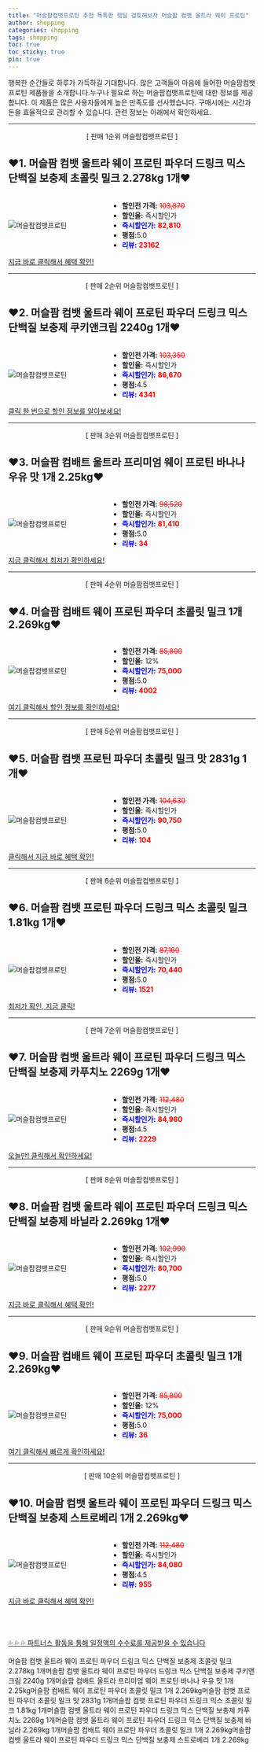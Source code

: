 ```yaml
---
title: "머슬팜컴뱃프로틴 추천 독특한 핫딜 검토해보자 머슬팜 컴뱃 울트라 웨이 프로틴"
author: shopping
categories: shopping
tags: shopping
toc: true
toc_sticky: true
pin: true
---
```

행복한 순간들로 하루가 가득하길 기대합니다. 많은 고객들이 마음에 들어한 머슬팜컴뱃프로틴 제품들을 소개합니다.누구나 필요로 하는 머슬팜컴뱃프로틴에 대한 정보를 제공합니다. 이 제품은 많은 사용자들에게 높은 만족도를 선사했습니다. 구매시에는 시간과 돈을 효율적으로 관리할 수 있습니다. 관련 정보는 아래에서 확인하세요.

---
<p class="toplist" style="margin: 0 auto; display: block; width: fit-content;">[ 판매 1순위 머슬팜컴뱃프로틴 ]</p>

<h2><strong>❤️1. 머슬팜 컴뱃 울트라 웨이 프로틴 파우더 드링크 믹스 단백질 보충제 초콜릿 밀크 2.278kg 1개❤️</strong></h2>

<div style="display: flex; align-items: center;">
    <div style="flex: 0.4;">
        <img src="https://thumbnail10.coupangcdn.com/thumbnails/remote/230x230ex/image/vendor_inventory/b56b/9e11e437f920c4da2ed794f483f488d30c57bd22de26a6361a26ebbe9f88.jpg" alt="머슬팜컴뱃프로틴" style="max-width: 100%;">
    </div>
    <div style="flex: 0.6; margin-left: 10px;">
        <ul>
            <li><strong>할인전 가격:</strong> <del style="color: red;">103,870</del></li>
            <li><strong>할인율:</strong> 즉시할인가</li>
            <li><span style='color:blue'><strong>즉시할인가:</strong></span> <span style='color:red'><strong>82,810</strong></span></li>
            <li><strong>평점:</strong>5.0</li>
            <li><span style='color:blue'><strong>리뷰:</strong></span> <span style='color:red'><strong>23162</strong></span></li>
        </ul>
    </div>
</div>
<div class="center">
    <a href="https://selin100587.github.io?lptag=AF9450613&subid=githubio&pageKey=6731349444&traceid=V0-153&itemId=17352300145&vendorItemId=4041827021" class="myButton">
        지금 바로 클릭해서 혜택 확인!
    </a>
</div>


---
<p class="toplist" style="margin: 0 auto; display: block; width: fit-content;">[ 판매 2순위 머슬팜컴뱃프로틴 ]</p>

<h2><strong>❤️2. 머슬팜 컴뱃 울트라 웨이 프로틴 파우더 드링크 믹스 단백질 보충제 쿠키앤크림 2240g 1개❤️</strong></h2>

<div style="display: flex; align-items: center;">
    <div style="flex: 0.4;">
        <img src="https://thumbnail7.coupangcdn.com/thumbnails/remote/230x230ex/image/vendor_inventory/fd9c/c2fd9cd7151b89bc030d22e7ea3e10ee5870f071c2e4fcb23d480c50d7e1.jpg" alt="머슬팜컴뱃프로틴" style="max-width: 100%;">
    </div>
    <div style="flex: 0.6; margin-left: 10px;">
        <ul>
            <li><strong>할인전 가격:</strong> <del style="color: red;">103,350</del></li>
            <li><strong>할인율:</strong> 즉시할인가</li>
            <li><span style='color:blue'><strong>즉시할인가:</strong></span> <span style='color:red'><strong>86,670</strong></span></li>
            <li><strong>평점:</strong>4.5</li>
            <li><span style='color:blue'><strong>리뷰:</strong></span> <span style='color:red'><strong>4341</strong></span></li>
        </ul>
    </div>
</div>
<div class="center">
    <a href="https://selin100587.github.io?lptag=AF9450613&subid=githubio&pageKey=7917297247&traceid=V0-153&itemId=21741227184&vendorItemId=4041827156" class="myButton">
        클릭 한 번으로 할인 정보를 알아보세요!
    </a>
</div>


---
<p class="toplist" style="margin: 0 auto; display: block; width: fit-content;">[ 판매 3순위 머슬팜컴뱃프로틴 ]</p>

<h2><strong>❤️3. 머슬팜 컴배트 울트라 프리미엄 웨이 프로틴 바나나 우유 맛 1개 2.25kg❤️</strong></h2>

<div style="display: flex; align-items: center;">
    <div style="flex: 0.4;">
        <img src="https://thumbnail6.coupangcdn.com/thumbnails/remote/230x230ex/image/vendor_inventory/24ef/0b791bff15da3c9c70cb089bb1c9959b602507211901c6029683e4be4517.jpg" alt="머슬팜컴뱃프로틴" style="max-width: 100%;">
    </div>
    <div style="flex: 0.6; margin-left: 10px;">
        <ul>
            <li><strong>할인전 가격:</strong> <del style="color: red;">98,520</del></li>
            <li><strong>할인율:</strong> 즉시할인가</li>
            <li><span style='color:blue'><strong>즉시할인가:</strong></span> <span style='color:red'><strong>81,410</strong></span></li>
            <li><strong>평점:</strong>5.0</li>
            <li><span style='color:blue'><strong>리뷰:</strong></span> <span style='color:red'><strong>34</strong></span></li>
        </ul>
    </div>
</div>
<div class="center">
    <a href="https://selin100587.github.io?lptag=AF9450613&subid=githubio&pageKey=7977528797&traceid=V0-153&itemId=22122246907&vendorItemId=89169124166" class="myButton">
        지금 클릭해서 최저가 확인하세요!
    </a>
</div>


---
<p class="toplist" style="margin: 0 auto; display: block; width: fit-content;">[ 판매 4순위 머슬팜컴뱃프로틴 ]</p>

<h2><strong>❤️4. 머슬팜 컴배트 웨이 프로틴 파우더 초콜릿 밀크 1개 2.269kg❤️</strong></h2>

<div style="display: flex; align-items: center;">
    <div style="flex: 0.4;">
        <img src="https://thumbnail10.coupangcdn.com/thumbnails/remote/230x230ex/image/retail/images/631549949206583-62629500-d6a8-4b70-bab6-2437c3c96c7b.jpg" alt="머슬팜컴뱃프로틴" style="max-width: 100%;">
    </div>
    <div style="flex: 0.6; margin-left: 10px;">
        <ul>
            <li><strong>할인전 가격:</strong> <del style="color: red;">85,800</del></li>
            <li><strong>할인율:</strong> 12%</li>
            <li><span style='color:blue'><strong>즉시할인가:</strong></span> <span style='color:red'><strong>75,000</strong></span></li>
            <li><strong>평점:</strong>5.0</li>
            <li><span style='color:blue'><strong>리뷰:</strong></span> <span style='color:red'><strong>4002</strong></span></li>
        </ul>
    </div>
</div>
<div class="center">
    <a href="https://selin100587.github.io?lptag=AF9450613&subid=githubio&pageKey=8203728733&traceid=V0-153&itemId=1030157159&vendorItemId=5477939705" class="myButton">
        여기 클릭해서 할인 정보를 확인하세요!
    </a>
</div>


---
<p class="toplist" style="margin: 0 auto; display: block; width: fit-content;">[ 판매 5순위 머슬팜컴뱃프로틴 ]</p>

<h2><strong>❤️5. 머슬팜 컴뱃 프로틴 파우더 초콜릿 밀크 맛 2831g 1개❤️</strong></h2>

<div style="display: flex; align-items: center;">
    <div style="flex: 0.4;">
        <img src="https://thumbnail6.coupangcdn.com/thumbnails/remote/230x230ex/image/vendor_inventory/e246/7048395c2fb538778f6668af6f49cb30acc44adbd14345851b461298c987.jpg" alt="머슬팜컴뱃프로틴" style="max-width: 100%;">
    </div>
    <div style="flex: 0.6; margin-left: 10px;">
        <ul>
            <li><strong>할인전 가격:</strong> <del style="color: red;">104,630</del></li>
            <li><strong>할인율:</strong> 즉시할인가</li>
            <li><span style='color:blue'><strong>즉시할인가:</strong></span> <span style='color:red'><strong>90,750</strong></span></li>
            <li><strong>평점:</strong>5.0</li>
            <li><span style='color:blue'><strong>리뷰:</strong></span> <span style='color:red'><strong>104</strong></span></li>
        </ul>
    </div>
</div>
<div class="center">
    <a href="https://selin100587.github.io?lptag=AF9450613&subid=githubio&pageKey=7361983415&traceid=V0-153&itemId=18567232028&vendorItemId=85704525951" class="myButton">
        클릭해서 지금 바로 혜택 확인!
    </a>
</div>


---
<p class="toplist" style="margin: 0 auto; display: block; width: fit-content;">[ 판매 6순위 머슬팜컴뱃프로틴 ]</p>

<h2><strong>❤️6. 머슬팜 컴뱃 프로틴 파우더 드링크 믹스 초콜릿 밀크 1.81kg 1개❤️</strong></h2>

<div style="display: flex; align-items: center;">
    <div style="flex: 0.4;">
        <img src="https://thumbnail8.coupangcdn.com/thumbnails/remote/230x230ex/image/vendor_inventory/a187/a952879a3c24533487667c8c1566a61f060a8d847254c0feb29198fa0e61.jpg" alt="머슬팜컴뱃프로틴" style="max-width: 100%;">
    </div>
    <div style="flex: 0.6; margin-left: 10px;">
        <ul>
            <li><strong>할인전 가격:</strong> <del style="color: red;">87,160</del></li>
            <li><strong>할인율:</strong> 즉시할인가</li>
            <li><span style='color:blue'><strong>즉시할인가:</strong></span> <span style='color:red'><strong>70,440</strong></span></li>
            <li><strong>평점:</strong>5.0</li>
            <li><span style='color:blue'><strong>리뷰:</strong></span> <span style='color:red'><strong>1521</strong></span></li>
        </ul>
    </div>
</div>
<div class="center">
    <a href="https://selin100587.github.io?lptag=AF9450613&subid=githubio&pageKey=8181558404&traceid=V0-153&itemId=40115287&vendorItemId=4041828016" class="myButton">
        최저가 확인, 지금 클릭!
    </a>
</div>


---
<p class="toplist" style="margin: 0 auto; display: block; width: fit-content;">[ 판매 7순위 머슬팜컴뱃프로틴 ]</p>

<h2><strong>❤️7. 머슬팜 컴뱃 울트라 웨이 프로틴 파우더 드링크 믹스 단백질 보충제 카푸치노 2269g 1개❤️</strong></h2>

<div style="display: flex; align-items: center;">
    <div style="flex: 0.4;">
        <img src="https://thumbnail7.coupangcdn.com/thumbnails/remote/230x230ex/image/vendor_inventory/8226/8731e04de63c4b50ac98db6a1c47ef73beb9c85c71b4ffc80ac9b2b8fc10.jpg" alt="머슬팜컴뱃프로틴" style="max-width: 100%;">
    </div>
    <div style="flex: 0.6; margin-left: 10px;">
        <ul>
            <li><strong>할인전 가격:</strong> <del style="color: red;">112,480</del></li>
            <li><strong>할인율:</strong> 즉시할인가</li>
            <li><span style='color:blue'><strong>즉시할인가:</strong></span> <span style='color:red'><strong>84,960</strong></span></li>
            <li><strong>평점:</strong>4.5</li>
            <li><span style='color:blue'><strong>리뷰:</strong></span> <span style='color:red'><strong>2229</strong></span></li>
        </ul>
    </div>
</div>
<div class="center">
    <a href="https://selin100587.github.io?lptag=AF9450613&subid=githubio&pageKey=6594825451&traceid=V0-153&itemId=75678055&vendorItemId=3126496799" class="myButton">
        오늘만! 클릭해서 확인하세요!
    </a>
</div>


---
<p class="toplist" style="margin: 0 auto; display: block; width: fit-content;">[ 판매 8순위 머슬팜컴뱃프로틴 ]</p>

<h2><strong>❤️8. 머슬팜 컴뱃 울트라 웨이 프로틴 파우더 드링크 믹스 단백질 보충제 바닐라 2.269kg 1개❤️</strong></h2>

<div style="display: flex; align-items: center;">
    <div style="flex: 0.4;">
        <img src="https://thumbnail10.coupangcdn.com/thumbnails/remote/230x230ex/image/vendor_inventory/6e70/91ff60732061c9f74b8557fc568d363f70851f71af4c518be2b34ee4559a.jpg" alt="머슬팜컴뱃프로틴" style="max-width: 100%;">
    </div>
    <div style="flex: 0.6; margin-left: 10px;">
        <ul>
            <li><strong>할인전 가격:</strong> <del style="color: red;">102,990</del></li>
            <li><strong>할인율:</strong> 즉시할인가</li>
            <li><span style='color:blue'><strong>즉시할인가:</strong></span> <span style='color:red'><strong>80,700</strong></span></li>
            <li><strong>평점:</strong>5.0</li>
            <li><span style='color:blue'><strong>리뷰:</strong></span> <span style='color:red'><strong>2277</strong></span></li>
        </ul>
    </div>
</div>
<div class="center">
    <a href="https://selin100587.github.io?lptag=AF9450613&subid=githubio&pageKey=6573827335&traceid=V0-153&itemId=19752442273&vendorItemId=4041827646" class="myButton">
        지금 바로 클릭해서 혜택 확인!
    </a>
</div>


---
<p class="toplist" style="margin: 0 auto; display: block; width: fit-content;">[ 판매 9순위 머슬팜컴뱃프로틴 ]</p>

<h2><strong>❤️9. 머슬팜 컴배트 웨이 프로틴 파우더 초콜릿 밀크 1개 2.269kg❤️</strong></h2>

<div style="display: flex; align-items: center;">
    <div style="flex: 0.4;">
        <img src="https://thumbnail10.coupangcdn.com/thumbnails/remote/230x230ex/image/retail/images/631549949206583-62629500-d6a8-4b70-bab6-2437c3c96c7b.jpg" alt="머슬팜컴뱃프로틴" style="max-width: 100%;">
    </div>
    <div style="flex: 0.6; margin-left: 10px;">
        <ul>
            <li><strong>할인전 가격:</strong> <del style="color: red;">85,800</del></li>
            <li><strong>할인율:</strong> 12%</li>
            <li><span style='color:blue'><strong>즉시할인가:</strong></span> <span style='color:red'><strong>75,000</strong></span></li>
            <li><strong>평점:</strong>5.0</li>
            <li><span style='color:blue'><strong>리뷰:</strong></span> <span style='color:red'><strong>36</strong></span></li>
        </ul>
    </div>
</div>
<div class="center">
    <a href="https://selin100587.github.io?lptag=AF9450613&subid=githubio&pageKey=7480253707&traceid=V0-153&itemId=19537509733&vendorItemId=86645851373" class="myButton">
        여기 클릭해서 빠르게 확인하세요!
    </a>
</div>


---
<p class="toplist" style="margin: 0 auto; display: block; width: fit-content;">[ 판매 10순위 머슬팜컴뱃프로틴 ]</p>

<h2><strong>❤️10. 머슬팜 컴뱃 울트라 웨이 프로틴 파우더 드링크 믹스 단백질 보충제 스트로베리 1개 2.269kg❤️</strong></h2>

<div style="display: flex; align-items: center;">
    <div style="flex: 0.4;">
        <img src="https://thumbnail9.coupangcdn.com/thumbnails/remote/230x230ex/image/vendor_inventory/7ef3/d4f9527551e956847b9909ac637f16bf4b6365ef443187b9f8d5b050b280.jpg" alt="머슬팜컴뱃프로틴" style="max-width: 100%;">
    </div>
    <div style="flex: 0.6; margin-left: 10px;">
        <ul>
            <li><strong>할인전 가격:</strong> <del style="color: red;">112,480</del></li>
            <li><strong>할인율:</strong> 즉시할인가</li>
            <li><span style='color:blue'><strong>즉시할인가:</strong></span> <span style='color:red'><strong>84,080</strong></span></li>
            <li><strong>평점:</strong>4.5</li>
            <li><span style='color:blue'><strong>리뷰:</strong></span> <span style='color:red'><strong>955</strong></span></li>
        </ul>
    </div>
</div>
<div class="center">
    <a href="https://selin100587.github.io?lptag=AF9450613&subid=githubio&pageKey=6594825665&traceid=V0-153&itemId=20078695694&vendorItemId=3126494326" class="myButton">
        지금 바로 클릭해서 혜택 확인!
    </a>
</div>

<br><br><br>[💦 💦 💦 파트너스 활동을 통해 일정액의 수수료를 제공받을 수 있습니다](https://link.coupang.com/a/bcpT2c)<br><br>머슬팜 컴뱃 울트라 웨이 프로틴 파우더 드링크 믹스 단백질 보충제 초콜릿 밀크 2.278kg 1개머슬팜 컴뱃 울트라 웨이 프로틴 파우더 드링크 믹스 단백질 보충제 쿠키앤크림 2240g 1개머슬팜 컴배트 울트라 프리미엄 웨이 프로틴 바나나 우유 맛 1개 2.25kg머슬팜 컴배트 웨이 프로틴 파우더 초콜릿 밀크 1개 2.269kg머슬팜 컴뱃 프로틴 파우더 초콜릿 밀크 맛 2831g 1개머슬팜 컴뱃 프로틴 파우더 드링크 믹스 초콜릿 밀크 1.81kg 1개머슬팜 컴뱃 울트라 웨이 프로틴 파우더 드링크 믹스 단백질 보충제 카푸치노 2269g 1개머슬팜 컴뱃 울트라 웨이 프로틴 파우더 드링크 믹스 단백질 보충제 바닐라 2.269kg 1개머슬팜 컴배트 웨이 프로틴 파우더 초콜릿 밀크 1개 2.269kg머슬팜 컴뱃 울트라 웨이 프로틴 파우더 드링크 믹스 단백질 보충제 스트로베리 1개 2.269kg